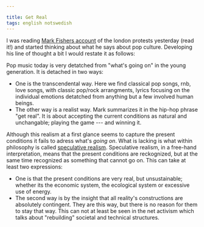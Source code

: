 ```yaml
---

title: Get Real
tags: english notswedish
---
```

I was reading [Mark Fishers account](http://k-punk.abstractdynamics.org/archives/011750.html) of the london protests yesterday (read it!) and started thinking about what he says about pop culture. Developing his line of thought a bit I would restate it as follows:

Pop music today is very detatched from "what's going on" in the young generation. It is detached in two ways: 

- One is the transcendental way. Here we find classical pop songs, rnb, love songs, with classic pop/rock arrangments, lyrics focusing on the individual emotions detatched from anything but a few involved human beings.
- The other way is a realist way. Mark summarizes it in the hip-hop phrase "get real". It is about accepting the current conditions as natural and unchangable; playing the game --- and winning it. 

Although this realism at a first glance seems to capture the present conditions it fails to adress what's *going on*. What is lacking is what within philosophy is called [speculative realism](http://www.frieze.com/comment/article/speculative_realism/). Speculative realism, in a free-hand interpretation, means that the present conditions are reckognized, but at the same time recognized as something that cannot go on. This can take at least two expressions:

- One is that the present conditions are very real, but unsustainable; whether its the economic system, the ecological system or excessive use of energy. 
- The second way is by the insight that all reality's constructions are absolutely contingent. They are this way, but there is no reason for them to stay that way. This can not at least be seen in the net activism which talks about "rebuilding" societal and technical structures.
